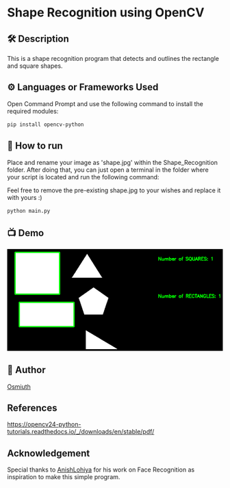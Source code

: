 
# Shape Recognition using OpenCV


## 🛠️ Description
This is a shape recognition program that detects and outlines the rectangle and square shapes.

## ⚙️ Languages or Frameworks Used
<!--Remove the below lines and add yours -->
Open Command Prompt and use the following command to install the required modules:

```sh 
pip install opencv-python
```


## 🌟 How to run
Place and rename your image as 'shape.jpg' within the Shape_Recognition folder. After doing that, you can
just open a terminal in the folder where your script is located and run the following command:


Feel free to remove the pre-existing shape.jpg to your wishes and replace it with yours :)
```sh
python main.py
```

## 📺 Demo

![demoimage](demo.png)

## 🤖 Author
[Osmiuth](https://github.com/Osmiuth)

## References

https://opencv24-python-tutorials.readthedocs.io/_/downloads/en/stable/pdf/

## Acknowledgement

Special thanks to [AnishLohiya](https://github.com/AnishLohiya) for his work on Face Recognition as inspiration to make this simple program.